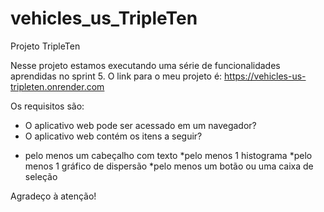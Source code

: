 # vehicles_us_TripleTen
Projeto TripleTen

Nesse projeto estamos executando uma série de funcionalidades aprendidas no sprint 5.
O link para o meu projeto é: https://vehicles-us-tripleten.onrender.com

Os requisitos são:
- O aplicativo web pode ser acessado em um navegador?
- O aplicativo web contém os itens a seguir?
* pelo menos um cabeçalho com texto
*pelo menos 1 histograma
*pelo menos 1 gráfico de dispersão
*pelo menos um botão ou uma caixa de seleção

Agradeço à atenção!
